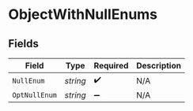 # ObjectWithNullEnums


## Fields

| Field              | Type               | Required           | Description        |
| ------------------ | ------------------ | ------------------ | ------------------ |
| `NullEnum`         | *string*           | :heavy_check_mark: | N/A                |
| `OptNullEnum`      | *string*           | :heavy_minus_sign: | N/A                |